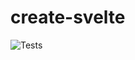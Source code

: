 # create-svelte


![Tests]("https://github.com/calebgasser/svelte-ghblog/actions/workflows/test.yaml/badge.svg")
